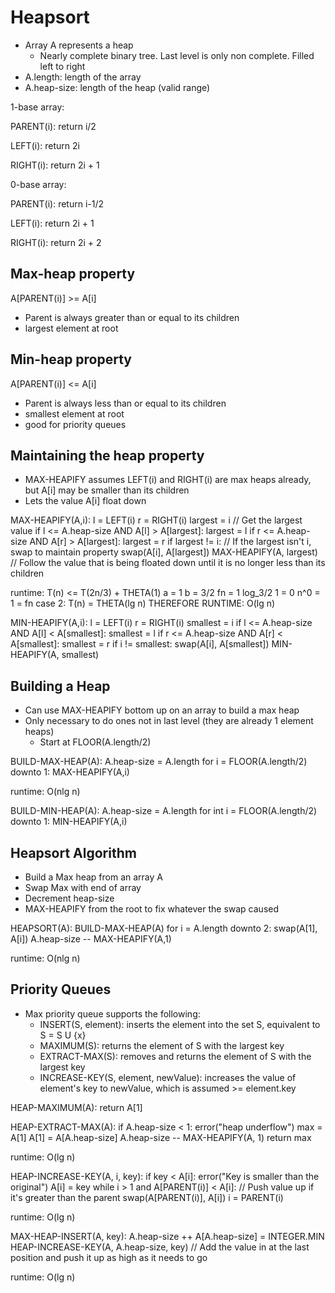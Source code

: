 # Heapsort
- Array A represents a heap
    - Nearly complete binary tree. Last level is only non complete. Filled left to right
- A.length: length of the array
- A.heap-size: length of the heap (valid range)

1-base array:

PARENT(i):
    return i/2

LEFT(i):
    return 2i

RIGHT(i):
    return 2i + 1

0-base array:

PARENT(i):
    return i-1/2

LEFT(i):
    return 2i + 1

RIGHT(i):
    return 2i + 2

## Max-heap property
A[PARENT(i)] >= A[i]
- Parent is always greater than or equal to its children
- largest element at root

## Min-heap property
A[PARENT(i)] <= A[i]
- Parent is always less than or equal to its children
- smallest element at root
- good for priority queues

## Maintaining the heap property
- MAX-HEAPIFY assumes LEFT(i) and RIGHT(i) are max heaps already, but A[i] may be smaller than its children
- Lets the value A[i] float down

MAX-HEAPIFY(A,i):
    l = LEFT(i)
    r = RIGHT(i)
    largest = i                                     // Get the largest value
    if l <= A.heap-size AND A[l] > A[largest]:
        largest = l
    if r <= A.heap-size AND A[r] > A[largest]:
        largest = r
    if largest != i:                                // If the largest isn't i, swap to maintain property
        swap(A[i], A[largest])
        MAX-HEAPIFY(A, largest)                     // Follow the value that is being floated down until it is no longer less than its children

runtime: T(n) <= T(2n/3) + THETA(1)
    a = 1 b = 3/2 fn = 1
    log_3/2 1 = 0
    n^0 = 1 = fn
    case 2: T(n) = THETA(lg n)
    THEREFORE RUNTIME: O(lg n)

MIN-HEAPIFY(A,i):
    l = LEFT(i)
    r = RIGHT(i)
    smallest = i
    if l <= A.heap-size AND A[l] < A[smallest]:
        smallest = l
    if r <= A.heap-size AND A[r] < A[smallest]:
        smallest = r
    if i != smallest:
        swap(A[i], A[smallest])
        MIN-HEAPIFY(A, smallest)

## Building a Heap
- Can use MAX-HEAPIFY bottom up on an array to build a max heap
- Only necessary to do ones not in last level (they are already 1 element heaps)
    - Start at FLOOR(A.length/2)

BUILD-MAX-HEAP(A):
    A.heap-size = A.length
    for i = FLOOR(A.length/2) downto 1:
        MAX-HEAPIFY(A,i)

runtime: O(nlg n)

BUILD-MIN-HEAP(A):
    A.heap-size = A.length
    for int i = FLOOR(A.length/2) downto 1:
        MIN-HEAPIFY(A,i)

## Heapsort Algorithm
- Build a Max heap from an array A
- Swap Max with end of array
- Decrement heap-size
- MAX-HEAPIFY from the root to fix whatever the swap caused

HEAPSORT(A):
    BUILD-MAX-HEAP(A)
    for i = A.length downto 2:
        swap(A[1], A[i])
        A.heap-size --
        MAX-HEAPIFY(A,1)

runtime: O(nlg n)

## Priority Queues
- Max priority queue supports the following:
    - INSERT(S, element): inserts the element into the set S, equivalent to S = S U {x}
    - MAXIMUM(S): returns the element of S with the largest key
    - EXTRACT-MAX(S): removes and returns the element of S with the largest key
    - INCREASE-KEY(S, element, newValue): increases the value of element's key to newValue, which is assumed >= element.key

HEAP-MAXIMUM(A):
    return A[1]

HEAP-EXTRACT-MAX(A):
    if A.heap-size < 1:
        error("heap underflow")
    max = A[1]
    A[1] = A[A.heap-size]
    A.heap-size --
    MAX-HEAPIFY(A, 1)
    return max

runtime: O(lg n)

HEAP-INCREASE-KEY(A, i, key):
    if key < A[i]:
        error("Key is smaller than the original")
    A[i] = key
    while i > 1 and A[PARENT(i)] < A[i]:            // Push value up if it's greater than the parent
        swap(A[PARENT(i)], A[i])
        i = PARENT(i)

runtime: O(lg n)

MAX-HEAP-INSERT(A, key):
    A.heap-size ++
    A[A.heap-size] = INTEGER.MIN
    HEAP-INCREASE-KEY(A, A.heap-size, key)          // Add the value in at the last position and push it up as high as it needs to go

runtime: O(lg n)


